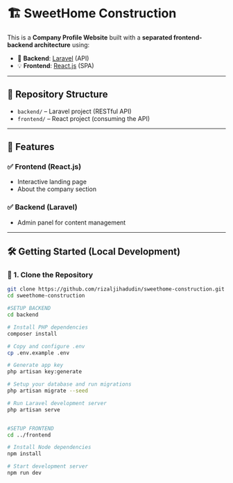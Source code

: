 # 🏗️ SweetHome Construction


This is a **Company Profile Website** built with a **separated frontend-backend architecture** using:

- 🔧 **Backend**: [Laravel](https://laravel.com/) (API)
- 💡 **Frontend**: [React.js](https://reactjs.org/) (SPA)

---

## 📂 Repository Structure

- `backend/` – Laravel project (RESTful API)
- `frontend/` – React project (consuming the API)

---

## 🚀 Features

### ✅ Frontend (React.js)
- Interactive landing page
- About the company section

### ✅ Backend (Laravel)
- Admin panel for content management

---

## 🛠️ Getting Started (Local Development)

### 🔁 1. Clone the Repository

```bash
git clone https://github.com/rizaljihadudin/sweethome-construction.git
cd sweethome-construction

#SETUP BACKEND
cd backend

# Install PHP dependencies
composer install

# Copy and configure .env
cp .env.example .env

# Generate app key
php artisan key:generate

# Setup your database and run migrations
php artisan migrate --seed

# Run Laravel development server
php artisan serve


#SETUP FRONTEND
cd ../frontend

# Install Node dependencies
npm install

# Start development server
npm run dev



